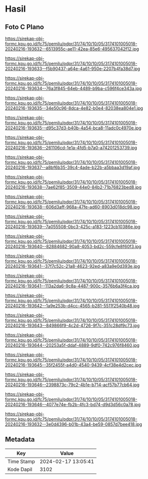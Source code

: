 # Hasil

## Foto C Plano

https://sirekap-obj-formc.kpu.go.id/fc75/pemilu/pdpr/31/74/10/10/05/3174101005018-20240216-193632--6513955c-ae11-42ea-85e6-495637042f12.jpg

https://sirekap-obj-formc.kpu.go.id/fc75/pemilu/pdpr/31/74/10/10/05/3174101005018-20240216-193633--f5b90437-a64e-4a61-950e-2207b4fa38d7.jpg

https://sirekap-obj-formc.kpu.go.id/fc75/pemilu/pdpr/31/74/10/10/05/3174101005018-20240216-193634--76a3f845-64eb-4489-b9ba-c596f4ce343a.jpg

https://sirekap-obj-formc.kpu.go.id/fc75/pemilu/pdpr/31/74/10/10/05/3174101005018-20240216-193635--34e50c96-8dca-4e82-b0e4-82038ea804e1.jpg

https://sirekap-obj-formc.kpu.go.id/fc75/pemilu/pdpr/31/74/10/10/05/3174101005018-20240216-193635--d95c37d3-b40b-4a54-bca8-11adc0c4970e.jpg

https://sirekap-obj-formc.kpu.go.id/fc75/pemilu/pdpr/31/74/10/10/05/3174101005018-20240216-193636--261106cd-1e1a-4fd5-b7a0-a74201253739.jpg

https://sirekap-obj-formc.kpu.go.id/fc75/pemilu/pdpr/31/74/10/10/05/3174101005018-20240216-193637--a8bf6b35-39c4-4ade-b22b-a5bbaa3d19af.jpg

https://sirekap-obj-formc.kpu.go.id/fc75/pemilu/pdpr/31/74/10/10/05/3174101005018-20240216-193638--7ae62f85-3509-44e0-84b2-71b76823bed8.jpg

https://sirekap-obj-formc.kpu.go.id/fc75/pemilu/pdpr/31/74/10/10/05/3174101005018-20240216-193638--606d3aff-968a-47fe-ad60-8903d018dc98.jpg

https://sirekap-obj-formc.kpu.go.id/fc75/pemilu/pdpr/31/74/10/10/05/3174101005018-20240216-193639--7a055508-0bc3-425c-a183-1223cb10386e.jpg

https://sirekap-obj-formc.kpu.go.id/fc75/pemilu/pdpr/31/74/10/10/05/3174101005018-20240216-193640--82884682-90a8-4053-bd2c-559cfe8f60f3.jpg

https://sirekap-obj-formc.kpu.go.id/fc75/pemilu/pdpr/31/74/10/10/05/3174101005018-20240216-193641--37f7c52c-21a8-4623-92ed-a83a9e0d393e.jpg

https://sirekap-obj-formc.kpu.go.id/fc75/pemilu/pdpr/31/74/10/10/05/3174101005018-20240216-193641--113a2da6-9c8a-4487-900c-3576b6a3f4ca.jpg

https://sirekap-obj-formc.kpu.go.id/fc75/pemilu/pdpr/31/74/10/10/05/3174101005018-20240216-193642--1a9e253b-d4cc-4565-b281-5511f2540b48.jpg

https://sirekap-obj-formc.kpu.go.id/fc75/pemilu/pdpr/31/74/10/10/05/3174101005018-20240216-193643--849866f9-4c2d-4726-9f7c-351c28df9c73.jpg

https://sirekap-obj-formc.kpu.go.id/fc75/pemilu/pdpr/31/74/10/10/05/3174101005018-20240216-193644--20253a5f-ddaf-4889-9df0-742c976f8460.jpg

https://sirekap-obj-formc.kpu.go.id/fc75/pemilu/pdpr/31/74/10/10/05/3174101005018-20240216-193645--35f2455f-a4d0-4540-9439-4cf38e4d2cec.jpg

https://sirekap-obj-formc.kpu.go.id/fc75/pemilu/pdpr/31/74/10/10/05/3174101005018-20240216-193646--2398873c-79c2-4b1e-b714-acf57b77cb64.jpg

https://sirekap-obj-formc.kpu.go.id/fc75/pemilu/pdpr/31/74/10/10/05/3174101005018-20240216-193646--4077e74e-fb2b-4fc3-bd74-d9d3d56c0a78.jpg

https://sirekap-obj-formc.kpu.go.id/fc75/pemilu/pdpr/31/74/10/10/05/3174101005018-20240216-193632--3e0d4396-b01b-43a4-be59-0857d7bee418.jpg


## Metadata

| Key        | Value               |
| ---------- | ------------------- |
| Time Stamp | 2024-02-17 13:05:41 |
| Kode Dapil | 3102                |



